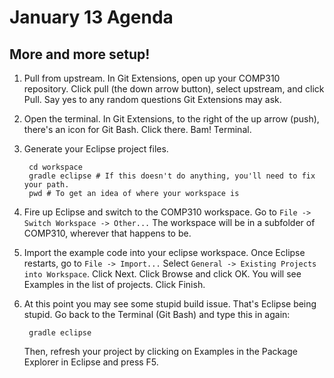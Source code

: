 January 13 Agenda
=================

More and more setup!
--------------------

1. Pull from upstream. In Git Extensions, open up your COMP310 repository. Click pull (the down arrow button), select upstream, and click Pull. Say yes to any random questions Git Extensions may ask.
2. Open the terminal. In Git Extensions, to the right of the up arrow (push), there's an icon for Git Bash. Click there. Bam! Terminal.
3. Generate your Eclipse project files.

        cd workspace
        gradle eclipse # If this doesn't do anything, you'll need to fix your path.
        pwd # To get an idea of where your workspace is

4. Fire up Eclipse and switch to the COMP310 workspace. Go to `File -> Switch Workspace -> Other...`
    The workspace will be in a subfolder of COMP310, wherever that happens to be.
5. Import the example code into your eclipse workspace. Once Eclipse restarts, go to `File -> Import...` Select `General -> Existing Projects into Workspace`. Click Next. Click Browse and click OK. You will see Examples in the list of projects. Click Finish.
6. At this point you may see some stupid build issue. That's Eclipse being stupid. Go back to the Terminal (Git Bash) and type this in again:

        gradle eclipse

    Then, refresh your project by clicking on Examples in the Package Explorer in Eclipse and press F5.

